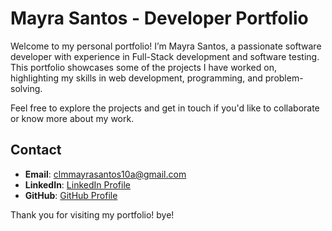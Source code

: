 # Mayra Santos - Developer Portfolio

Welcome to my personal portfolio! I’m Mayra Santos, a passionate software developer with experience in Full-Stack development and software testing. This portfolio showcases some of the projects I have worked on, highlighting my skills in web development, programming, and problem-solving.

Feel free to explore the projects and get in touch if you'd like to collaborate or know more about my work.

## Contact
- **Email**: clmmayrasantos10a@gmail.com
- **LinkedIn**: [LinkedIn Profile](https://www.linkedin.com/in/mayra-santoss)
- **GitHub**: [GitHub Profile](https://github.com/julianasantosss)

Thank you for visiting my portfolio! bye!
